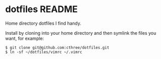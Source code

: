 # dotfiles README

Home directory dotfiles I find handy.

Install by cloning into your home directory and then symlink the
files you want, for example:

    $ git clone git@github.com:cthree/dotfiles.git
    $ ln -sf ~/dotfiles/vimrc ~/.vimrc 
